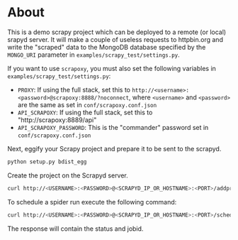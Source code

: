 # About
This is a demo scrapy project which can be deployed to a remote (or local) srapyd server. It will make a couple of useless requests to httpbin.org and write the "scraped" data to the MongoDB database specified by the `MONGO_URI` parameter in `examples/scrapy_test/settings.py`.

If you want to use `scrapoxy`, you must also set the following variables in `examples/scrapy_test/settings.py`:

- `PROXY`: If using the full stack, set this to `http://<username>:<password>@scrapoxy:8888/?noconnect`, where `<username>` and `<password>` are the same as set in `conf/scrapoxy.conf.json`
- `API_SCRAPOXY`: If using the full stack, set this to "http://scrapoxy:8889/api"
- `API_SCRAPOXY_PASSWORD`: This is the "commander" password set in `conf/scrapoxy.conf.json`

Next, eggify your Scrapy project and prepare it to be sent to the scrapyd.

```bash
python setup.py bdist_egg
```
Create the project on the Scrapyd server.

```bash
curl http://<USERNAME>:<PASSWORD>@<SCRAPYD_IP_OR_HOSTNAME>:<PORT>/addproject.json -F project=<SCRAPY_PROJECT_NAME> -F version=<VERSION_NO> -F egg=@dist/project-1.0-py3.7.egg
```
To schedule a spider run execute the following command:
```bash
curl http://<USERNAME>:<PASSWORD>@<SCRAPYD_IP_OR_HOSTNAME>:<PORT>/schedule.json -d project=<SCRAPY_PROJECT_NAME> -d spider=<SCRAPY_SPIDER_TO_RUN>
```
The response will contain the status and jobid.
